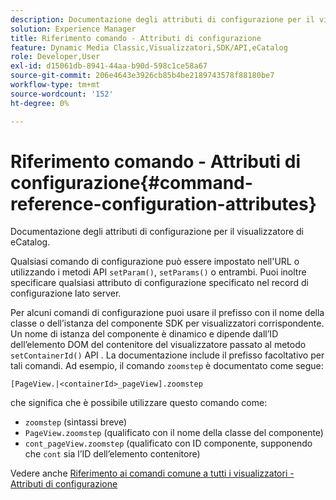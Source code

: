 ```yaml
---
description: Documentazione degli attributi di configurazione per il visualizzatore di eCatalog.
solution: Experience Manager
title: Riferimento comando - Attributi di configurazione
feature: Dynamic Media Classic,Visualizzatori,SDK/API,eCatalog
role: Developer,User
exl-id: d15061db-8941-44aa-b90d-598c1ce58a67
source-git-commit: 206e4643e3926cb85b4be2189743578f88180be7
workflow-type: tm+mt
source-wordcount: '152'
ht-degree: 0%

---
```


# Riferimento comando - Attributi di configurazione{#command-reference-configuration-attributes}

Documentazione degli attributi di configurazione per il visualizzatore di eCatalog.

Qualsiasi comando di configurazione può essere impostato nell&#39;URL o utilizzando i metodi API `setParam()`, `setParams()` o entrambi. Puoi inoltre specificare qualsiasi attributo di configurazione specificato nel record di configurazione lato server.

Per alcuni comandi di configurazione puoi usare il prefisso con il nome della classe o dell’istanza del componente SDK per visualizzatori corrispondente. Un nome di istanza del componente è dinamico e dipende dall’ID dell’elemento DOM del contenitore del visualizzatore passato al metodo `setContainerId()` API . La documentazione include il prefisso facoltativo per tali comandi. Ad esempio, il comando `zoomstep` è documentato come segue:

`[PageView.|<containerId>_pageView].zoomstep`

che significa che è possibile utilizzare questo comando come:

* `zoomstep` (sintassi breve)
* `PageView.zoomstep` (qualificato con il nome della classe del componente)
* `cont_pageView.zoomstep` (qualificato con ID componente, supponendo che  `cont` sia l’ID dell’elemento contenitore)

Vedere anche [Riferimento ai comandi comune a tutti i visualizzatori - Attributi di configurazione](../../../r-html5-viewer-20-cmdref-configattrib/r-html5-viewer-20-cmdref-configattrib.md#concept-850e0f2c49b949deb7cfbfd330d329bd)
